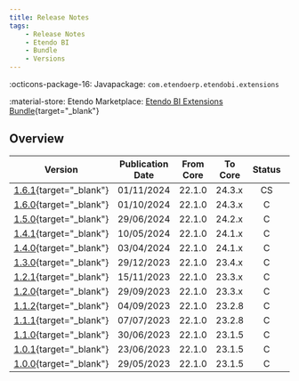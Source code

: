 ```yaml
---
title: Release Notes
tags:
    - Release Notes
    - Etendo BI
    - Bundle
    - Versions
---
```

:octicons-package-16: Javapackage: `com.etendoerp.etendobi.extensions`

:material-store: Etendo Marketplace:  [Etendo BI Extensions Bundle](https://marketplace.etendo.cloud/#/product-details?module=11372FBD87F34F80AAADBE1C9369CF83){target="_blank"}

## Overview

| Version | Publication Date | From Core | To Core | Status | GitHub |
| --- | --- | --- | --- | :---: | :---: |
| [1.6.1](https://github.com/etendosoftware/com.etendoerp.etendobi.extensions/releases/tag/1.6.1){target="_blank"} | 01/11/2024 | 22.1.0 | 24.3.x | CS | :white_check_mark: |
| [1.6.0](https://github.com/etendosoftware/com.etendoerp.etendobi.extensions/releases/tag/1.6.0){target="_blank"} | 01/10/2024 | 22.1.0 | 24.3.x | C | :white_check_mark: |
| [1.5.0](https://github.com/etendosoftware/com.etendoerp.etendobi.extensions/releases/tag/1.5.0){target="_blank"} | 29/06/2024 | 22.1.0 | 24.2.x | C | :white_check_mark: |
| [1.4.1](https://github.com/etendosoftware/com.etendoerp.etendobi.extensions/releases/tag/1.4.1){target="_blank"} | 10/05/2024 | 22.1.0 | 24.1.x | C | :white_check_mark: |
| [1.4.0](https://github.com/etendosoftware/com.etendoerp.etendobi.extensions/releases/tag/1.4.0){target="_blank"} | 03/04/2024 | 22.1.0 | 24.1.x | C | :white_check_mark: |
| [1.3.0](https://github.com/etendosoftware/com.etendoerp.etendobi.extensions/releases/tag/1.3.0){target="_blank"} | 29/12/2023 | 22.1.0 | 23.4.x | C | :white_check_mark: |
| [1.2.1](https://github.com/etendosoftware/com.etendoerp.etendobi.extensions/releases/tag/1.2.1){target="_blank"} | 15/11/2023 | 22.1.0 | 23.3.x | C | :white_check_mark: |
| [1.2.0](https://github.com/etendosoftware/com.etendoerp.etendobi.extensions/releases/tag/1.2.0){target="_blank"} | 29/09/2023 | 22.1.0 | 23.3.x | C | :white_check_mark: |
| [1.1.2](https://github.com/etendosoftware/com.etendoerp.etendobi.extensions/releases/tag/1.1.2){target="_blank"} | 04/09/2023 | 22.1.0 | 23.2.8 | C | :white_check_mark: |
| [1.1.1](https://github.com/etendosoftware/com.etendoerp.etendobi.extensions/releases/tag/1.1.1){target="_blank"} | 07/07/2023 | 22.1.0 | 23.2.8 | C | :white_check_mark: |
| [1.1.0](https://github.com/etendosoftware/com.etendoerp.etendobi.extensions/releases/tag/1.1.0){target="_blank"} | 30/06/2023 | 22.1.0 | 23.1.5 | C | :white_check_mark: |
| [1.0.1](https://github.com/etendosoftware/com.etendoerp.etendobi.extensions/releases/tag/1.0.1){target="_blank"} | 23/06/2023 | 22.1.0 | 23.1.5 | C | :white_check_mark: |
| [1.0.0](https://github.com/etendosoftware/com.etendoerp.etendobi.extensions/releases/tag/1.0.0){target="_blank"} | 29/05/2023 | 22.1.0 | 23.1.5 | C | :white_check_mark: |